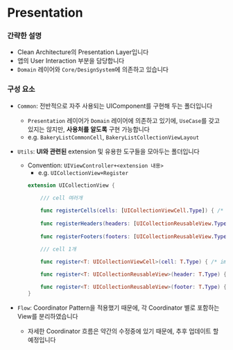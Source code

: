 #  Presentation

### 간략한 설명

- Clean Architecture의 Presentation Layer입니다
- 앱의 User Interaction 부분을 담당합니다
- `Domain` 레이어와 `Core/DesignSystem`에 의존하고 있습니다


### 구성 요소
- `Common`: 전반적으로 자주 사용되는 UIComponent를 구현해 두는 폴더입니다
    - `Presentation` 레이어가 `Domain` 레이어에 의존하고 있기에, `UseCase`를 갖고 있지는 않지만, **사용처를 알도록** 구현 가능합니다
    - e.g. `BakeryListCommonCell`, `BakeryListCollectionViewLayout`

- `Utils`: **UI와 관련된** extension 및 유용한 도구들을 모아두는 폴더입니다
    - Convention: `UIViewController+<extension 내용>`
        - e.g. `UICollectionView+Register`
        ```swift
        extension UICollectionView {
    
            /// cell 여러개
            
            func registerCells(cells: [UICollectionViewCell.Type]) { /* implementation */ }
            
            func registerHeaders(headers: [UICollectionReusableView.Type]) { /* implementation */ }
            
            func registerFooters(footers: [UICollectionReusableView.Type]) { /* implementation */ }

            /// cell 1개

            func register<T: UICollectionViewCell>(cell: T.Type) { /* implementation */ }

            func register<T: UICollectionReusableView>(header: T.Type) { /* implementation */ }
            
            func register<T: UICollectionReusableView>(footer: T.Type) { /* implementation */ }
        }
        ```

- `Flow`: Coordinator Pattern을 적용했기 때문에, 각 Coordinator 별로 포함하는 View를 분리하였습니다
    - 자세한 Coordinator 흐름은 약간의 수정중에 있기 때문에, 추후 업데이트 할 예정입니다

